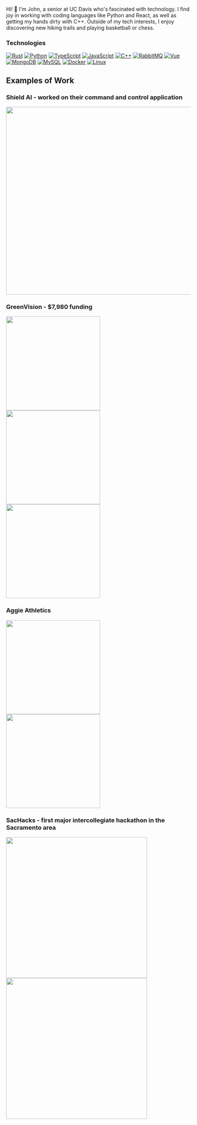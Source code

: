 
Hi! 👋 I'm John, a senior at UC Davis who's fascinated with technology. I find joy in working with coding languages like Python and React, as well as getting my hands dirty with C++. Outside of my tech interests, I enjoy discovering new hiking trails and playing basketball or chess.

### Technologies

[![Rust](https://img.shields.io/badge/Rust-282C34?logo=rust&style=for-the-badge&link=https://github.com/Hougesen?tab=repositories&q=&type=&language=rust&sort=)]()
[![Python](https://img.shields.io/badge/Python-282C34?logo=Python&style=for-the-badge&logoColor=3776AB&link=https://github.com/Hougesen?tab=repositories&q=&type=&language=python&sort=)](https://github.com/Hougesen?tab=repositories&q=&type=&language=python&sort=)
[![TypeScript](https://img.shields.io/badge/TypeScript-282C34?logo=typescript&style=for-the-badge&link=https://github.com/Hougesen?tab=repositories&q=&type=&language=typescript&sort=)](https://github.com/Hougesen?tab=repositories&q=&type=&language=typescript&sort=)
[![JavaScript](https://img.shields.io/badge/JavaScript-282C34?logo=javascript&style=for-the-badge&link=https://github.com/Hougesen?tab=repositories&q=&type=&language=javascript&sort=)](https://github.com/Hougesen?tab=repositories&q=&type=&language=javascript&sort=)
[![C++](https://img.shields.io/badge/C++-%23282C34.svg?style=for-the-badge&logo=c%2B%2B&logoColor=white&link=https://github.com/Hougesen?tab=repositories&q=docker&type=&language=cpp&sort=)](https://github.com/Hougesen?tab=repositories&q=docker&type=&language=cpp&sort=)
[![RabbitMQ](https://img.shields.io/badge/RabbitMQ-282C34?logo=rabbitmq&style=for-the-badge&logoColor=white&link=https://github.com/Hougesen?tab=repositories&q=rabbitmq&type=&language=&sort=)](https://github.com/Hougesen?tab=repositories&q=rabbitmq&type=&language=&sort=)
[![Vue](https://img.shields.io/badge/Vue-282C34?logo=vuedotjs&style=for-the-badge&link=https://github.com/Hougesen?tab=repositories&q=&type=&language=vue&sort=)](https://github.com/Hougesen?tab=repositories&q=&type=&language=vue&sort=)
[![MongoDB](https://img.shields.io/badge/MongoDB-282C34?logo=mongodb&style=for-the-badge&link=https://github.com/Hougesen?tab=repositories&q=mongodb&type=&language=&sort=)](https://github.com/Hougesen?tab=repositories&q=mongodb&type=&language=&sort=)
[![MySQL](https://img.shields.io/badge/MySQL-282C34?logo=mysql&style=for-the-badge&logoColor=white&link=https://github.com/Hougesen?tab=repositories&q=mysql&type=&language=&sort=)](https://github.com/Hougesen?tab=repositories&q=mysql&type=&language=&sort=)
[![Docker](https://img.shields.io/badge/Docker-282C34?logo=docker&style=for-the-badge&link=https://github.com/Hougesen?tab=repositories&q=docker&type=&language=&sort=)](https://github.com/Hougesen?tab=repositories&q=docker&type=&language=&sort=)
[![Linux](https://img.shields.io/badge/Linux-282C34?logo=linux&style=for-the-badge&logoColor=white&link=https://github.com/Hougesen?tab=repositories&q=linux&type=&language=&sort=)](https://github.com/Hougesen?tab=repositories&q=linux&type=&language=&sort=)


## Examples of Work
### Shield AI - worked on their command and control application
<p float="left">
<img src="https://github.com/johnmema/johnmema/blob/main/shieldai.png" width="512" >
</p>

### GreenVision - $7,980 funding
<p float="left">
<img src="https://github.com/johnmema/johnmema/blob/main/ss1.png" width="256" >
<img src="https://github.com/johnmema/johnmema/blob/main/ss2.png" width="256" >
<img src="https://github.com/johnmema/johnmema/blob/main/ss3.png" width="256" >
</p>

###
### Aggie Athletics
<p float="left">
<img src="https://github.com/johnmema/johnmema/blob/main/Home.png" width="256" >
<img src="https://github.com/johnmema/johnmema/blob/main/Rewards.png" width="256" >
</p>

### SacHacks - first major intercollegiate hackathon in the Sacramento area
<p float="left">
<img src="https://github.com/johnmema/johnmema/blob/main/sachacksHome.png" width="384" >
<img src="https://github.com/johnmema/johnmema/blob/main/sacHacksStats.png" width="384" >
</p>
